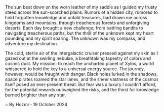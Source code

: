 
The sun beat down on the worn leather of my saddle as I guided my trusty steed across the sun-scorched plains. Rumors of a hidden city, rumored to hold forgotten knowledge and untold treasures, had drawn me across kingdoms and mountains, through treacherous forests and unforgiving deserts. Each day brought a new challenge, from battling bandits to navigating treacherous paths, but the thrill of the unknown kept my heart pounding and my spirit soaring. The unknown was my compass, and adventure my destination.

The cold, sterile air of the intergalactic cruiser pressed against my skin as I gazed out at the swirling nebulae, a breathtaking tapestry of colors and cosmic dust. My mission: to reach the uncharted planet of Xylos, a world whispered to hold the key to a universal energy source. The journey, however, would be fraught with danger. Black holes lurked in the shadows, space pirates roamed the star lanes, and the sheer vastness of the cosmos itself posed an ever-present threat. But fear was a luxury I couldn't afford, for the potential rewards outweighed the risks, and the thirst for knowledge burned brighter than any star. 

~ By Hozmi - 19 October 2024
